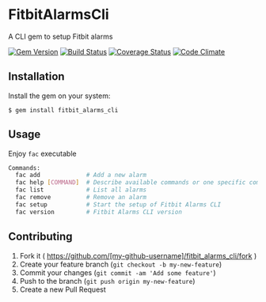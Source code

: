 # FitbitAlarmsCli

A CLI gem to setup Fitbit alarms

[![Gem Version](http://img.shields.io/gem/v/fitbit_alarms_cli.svg)][gem]
[![Build Status](http://img.shields.io/travis/bencolon/fitbit_alarms_cli.svg)][travis]
[![Coverage Status](http://img.shields.io/coveralls/bencolon/fitbit_alarms_cli.svg)][coveralls]
[![Code Climate](http://img.shields.io/codeclimate/github/bencolon/fitbit_alarms_cli.svg)][codeclimate]

[gem]: https://rubygems.org/gems/fitbit_alarms_cli
[travis]: https://travis-ci.org/bencolon/fitbit_alarms_cli
[coveralls]: https://coveralls.io/r/bencolon/fitbit_alarms_cli
[codeclimate]: https://codeclimate.com/github/bencolon/fitbit_alarms_cli

## Installation

Install the gem on your system:

    $ gem install fitbit_alarms_cli

## Usage

Enjoy `fac` executable

```bash
Commands:
  fac add             # Add a new alarm
  fac help [COMMAND]  # Describe available commands or one specific command
  fac list            # List all alarms
  fac remove          # Remove an alarm
  fac setup           # Start the setup of Fitbit Alarms CLI
  fac version         # Fitbit Alarms CLI version
```

## Contributing

1. Fork it ( https://github.com/[my-github-username]/fitbit_alarms_cli/fork )
2. Create your feature branch (`git checkout -b my-new-feature`)
3. Commit your changes (`git commit -am 'Add some feature'`)
4. Push to the branch (`git push origin my-new-feature`)
5. Create a new Pull Request
